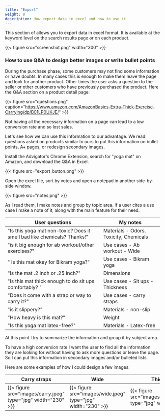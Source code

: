 ```yaml
---
title: "Export"
weight: 8
description: How export data in excel and how to use it
---
```


This section of allows you to export data in excel format. It is available at the keyword level on the search results page or on each product.

{{< figure src="screenshot.png" width="300"  >}}


### How to use Q&A to design better images or write bullet points

During the purchase phase, some customers may not find some information or have doubts. 
In many cases this is enough to make them leave the page and look for another product. Other times the user asks a question to the seller or other customers who have previously purchased the product.
Here the Q&A section on a product detail page:

{{< figure src="questions.png" caption="https://www.amazon.com/AmazonBasics-Extra-Thick-Exercise-Carrying/dp/B01LP0UKJE/"  >}}


Not having all the necessary information on a page can lead to a low conversion rate and so lost sales. 

Let's see how we can use this information to our advantage. We read questions asked on products similar to ours to put this information on bullet points, A+ pages, or redesign secondary images.

Install the Advigator's Chrome Extension, search for "yoga mat" on Amazon, and download the Q&A in Excel.


{{< figure src="export_button.png" >}}


Open the excel file, sort by votes and open a notepad in another side-by-side window.


{{< figure src="notes.png"  >}}


As I read them, I make notes and group by topic area. 
If a user cites a use case I make a note of it, along with the main feature for their need.


| User questions | My notes 
|----------|----------|
| "Is this yoga mat non-toxic? Does it smell bad like chemicals? Thanks!" |  Materials - Odors, Toxicity, Chemicals | 
| "is it big enough for ab workout/other exercises?"  | Use cases - Ab workout - Wide | 
| " Is this mat okay for Bikram yoga?"  | Use cases - Bikram yoga | 
| "Is the mat .2 inch or .25 inch?" | Dimensions |
| "Is this mat thick enough to do sit ups comfortably? " |  Use cases - Sit ups - Thickness |
| "Does it come with a strap or way to carry it?" | Use cases - carry straps |
| "is it slippery?" | Materials - non-slip |
| "How heavy is this mat?" | Weight |
| "Is this yoga mat latex-free?" | Materials - Latex-free |


At this point I try to summarize the information and group it by subject area.

To have a high conversion rate I want the user to find all the information they are looking for without having to ask more questions or leave the page.
So I can put this information in secondary images and/or bulleted lists.

Here are some examples of how I could design a few images:

<table>
    <thead>
        <tr>
            <th>Carry straps</th>    
            <th>Wide</th>    
            <th>Thickness</th>    
            <th>Slippery</th>    
        </tr>
    </thead>
    <tr>
        <td>{{< figure src="images/carry.jpeg" type="jpg" width="230"  >}}</td>
        <td>{{< figure src="images/wide.jpeg" type="jpg" width="230" >}}</td>
        <td>{{< figure src="images/thickness.jpeg" type="jpg" width="230" >}}</td>
        <td>{{< figure src="images/slippery.jpeg" type="jpg" width="230" >}}</td>
    </tr>
</table>

